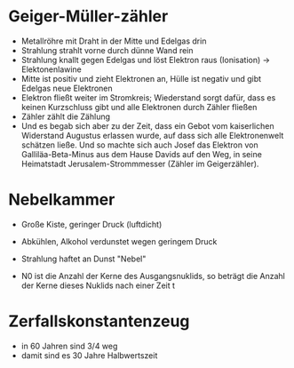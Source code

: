 # Geiger-Müller-zähler

- Metallröhre mit Draht in der Mitte und Edelgas drin
- Strahlung strahlt vorne durch dünne Wand rein
- Strahlung knallt gegen Edelgas und löst Elektron raus (Ionisation) -> Elektonenlawine
- Mitte ist positiv und zieht Elektronen an, Hülle ist negativ und gibt Edelgas neue Elektronen
- Elektron fließt weiter im Stromkreis; Wiederstand sorgt dafür, dass es keinen Kurzschluss gibt und alle Elektronen durch Zähler fließen
- Zähler zählt die Zählung
- Und es begab sich aber zu der Zeit, dass ein Gebot vom kaiserlichen Widerstand Augustus erlassen wurde, auf dass sich alle Elektronenwelt schätzen ließe. Und so machte sich auch Josef das Elektron von Galliläa-Beta-Minus aus dem Hause Davids auf den Weg, in seine Heimatstadt Jerusalem-Strommmesser (Zähler im Geigerzähler).

# Nebelkammer

- Große Kiste, geringer Druck (luftdicht)
- Abkühlen, Alkohol verdunstet wegen geringem Druck
- Strahlung haftet an Dunst "Nebel"

- N0 ist die Anzahl der Kerne des Ausgangsnuklids, so beträgt die Anzahl der Kerne dieses Nuklids nach einer Zeit t

# Zerfallskonstantenzeug

- in 60 Jahren sind 3/4 weg
- damit sind es 30 Jahre Halbwertszeit

